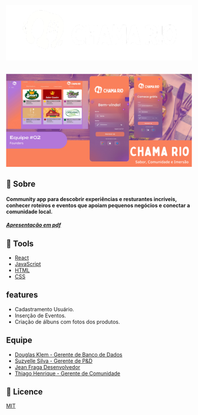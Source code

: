 <h1 align="center">
    <img src="./assets/images/logo-chama-rio .png" alt="logo"/>
    
</h1>
<h2 align="center">
    <img src="./assets/images/hero-chama-rio.png"/>

</h2>

## 📕 Sobre
#### Community app para descobrir experiências e resturantes incríveis, conhecer roteiros e eventos que apoiam pequenos negócios e conectar a comunidade local.
##### [Apresentação em pdf](https://drive.google.com/file/d/1_R3ek9QDDlZtMIpyr5DoGNUeDKEM8gdZ/view?usp=sharing)

## 🔨 Tools
- [React](https://pt-br.legacy.reactjs.org/)
- [JavaScript](https://developer.mozilla.org/pt-BR/docs/Web/JavaScript/)
- [HTML](https://developer.mozilla.org/pt-BR/docs/Web/HTML) 
- [CSS](https://developer.mozilla.org/pt-BR/docs/Web/CSS)

## features
- Cadastramento Usuário.
- Inserção de Eventos.
- Criação de álbuns com fotos dos produtos.

## Equipe
- [Douglas Klem - Gerente de Banco de Dados](https://www.linkedin.com/in/klemdoug/)
- [Suzyelle Silva - Gerente de P&D](https://www.linkedin.com/in/suzyellesalvino/)
- [Jean Fraga Desenvolvedor](https://www.linkedin.com/in/devjeanfraga/)
- [Thiago Henrique - Gerente de Comunidade](https://www.linkedin.com/in/thiago-henrique-silva-3421aa171/)
## 📜 Licence 
[MIT](https://choosealicense.com/licenses/mit/)

